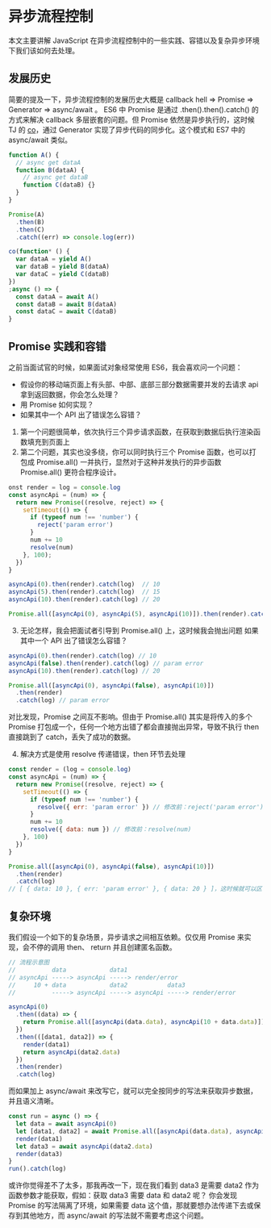 # 异步流程控制

本文主要讲解 JavaScript 在异步流程控制中的一些实践、容错以及复杂异步环境下我们该如何去处理。

## 发展历史

简要的提及一下，异步流程控制的发展历史大概是 callback hell => Promise => Generator => async/await 。
ES6 中 Promise 是通过 .then().then().catch() 的方式来解决 callback 多层嵌套的问题。但 Promise 依然是异步执行的，这时候 TJ 的 [co](https://github.com/tj/co)，通过 Generator 实现了异步代码的同步化。这个模式和 ES7 中的 async/await 类似。

```javascript
function A() {
  // async get dataA
  function B(dataA) {
    // async get dataB
    function C(dataB) {}
  }
}

Promise(A)
  .then(B)
  .then(C)
  .catch((err) => console.log(err))

co(function* () {
  var dataA = yield A()
  var dataB = yield B(dataA)
  var dataC = yield C(dataB)
})
;async () => {
  const dataA = await A()
  const dataB = await B(dataA)
  const dataC = await C(dataB)
}
```

## Promise 实践和容错

之前当面试官的时候，如果面试对象经常使用 ES6，我会喜欢问一个问题：

- 假设你的移动端页面上有头部、中部、底部三部分数据需要并发的去请求 api 拿到返回数据，你会怎么处理？
- 用 Promise 如何实现？
- 如果其中一个 API 出了错误怎么容错？

1. 第一个问题很简单，依次执行三个异步请求函数，在获取到数据后执行渲染函数填充到页面上
2. 第二个问题，其实也没多绕，你可以同时执行三个 Promise 函数，也可以打包成 Promise.all() 一并执行，显然对于这种并发执行的异步函数 Promise.all() 更符合程序设计。

```javascript
onst render = log = console.log
const asyncApi = (num) => {
  return new Promise((resolve, reject) => {
    setTimeout(() => {
      if (typeof num !== 'number') {
        reject('param error')
      }
      num += 10
      resolve(num)
    }, 100);
  })
}

asyncApi(0).then(render).catch(log)  // 10
asyncApi(5).then(render).catch(log)  // 15
asyncApi(10).then(render).catch(log) // 20

Promise.all([asyncApi(0), asyncApi(5), asyncApi(10)]).then(render).catch(log) // [ 10, 15, 20 ]

```

3. 无论怎样，我会把面试者引导到 Promise.all() 上，这时候我会抛出问题 如果其中一个 API 出了错误怎么容错？

```javascript
asyncApi(0).then(render).catch(log) // 10
asyncApi(false).then(render).catch(log) // param error
asyncApi(10).then(render).catch(log) // 20

Promise.all([asyncApi(0), asyncApi(false), asyncApi(10)])
  .then(render)
  .catch(log) // param error
```

对比发现，Promise 之间互不影响。但由于 Promise.all() 其实是将传入的多个 Promise 打包成一个，任何一个地方出错了都会直接抛出异常，导致不执行 then 直接跳到了 catch，丢失了成功的数据。

4. 解决方式是使用 resolve 传递错误，then 环节去处理

```javascript
const render = (log = console.log)
const asyncApi = (num) => {
  return new Promise((resolve, reject) => {
    setTimeout(() => {
      if (typeof num !== 'number') {
        resolve({ err: 'param error' }) // 修改前：reject('param error')
      }
      num += 10
      resolve({ data: num }) // 修改前：resolve(num)
    }, 100)
  })
}

Promise.all([asyncApi(0), asyncApi(false), asyncApi(10)])
  .then(render)
  .catch(log)
// [ { data: 10 }, { err: 'param error' }, { data: 20 } ]，这时候就可以区分处理了
```

## 复杂环境

我们假设一个如下的复杂场景，异步请求之间相互依赖。仅仅用 Promise 来实现，会不停的调用 then、 return 并且创建匿名函数。

```javascript
// 流程示意图
//          data            data1
// asyncApi -----> asyncApi -----> render/error
//     10 + data            data2           data3
//          -----> asyncApi -----> asyncApi -----> render/error

asyncApi(0)
  .then((data) => {
    return Promise.all([asyncApi(data.data), asyncApi(10 + data.data)])
  })
  .then(([data1, data2]) => {
    render(data1)
    return asyncApi(data2.data)
  })
  .then(render)
  .catch(log)
```

而如果加上 async/await 来改写它，就可以完全按同步的写法来获取异步数据，并且语义清晰。

```javascript
const run = async () => {
  let data = await asyncApi(0)
  let [data1, data2] = await Promise.all([asyncApi(data.data), asyncApi(10 + data.data)])
  render(data1)
  let data3 = await asyncApi(data2.data)
  render(data3)
}
run().catch(log)
```

或许你觉得差不了太多，那我再改一下，现在我们看到 data3 是需要 data2 作为函数参数才能获取，假如：获取 data3 需要 data 和 data2 呢？
你会发现 Promise 的写法隔离了环境，如果需要 data 这个值，那就要想办法传递下去或保存到其他地方，而 async/await 的写法就不需要考虑这个问题。
